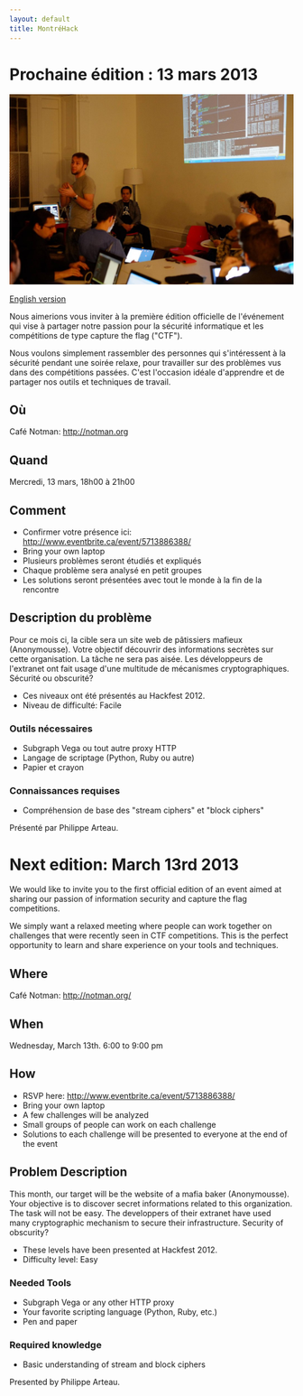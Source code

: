 ```yaml
---
layout: default
title: MontréHack
---
```


# Prochaine édition : 13 mars 2013

![Hackers at work](/images/130213.jpg)

[English version](#english)

Nous aimerions vous inviter à la première édition officielle de l'événement qui vise à partager notre passion pour la sécurité informatique et les compétitions de type capture the flag ("CTF"). 

Nous voulons simplement rassembler des personnes qui s'intéressent à la sécurité pendant une soirée relaxe, pour travailler sur des problèmes vus dans des compétitions passées. C'est l'occasion idéale d'apprendre et de partager nos outils et techniques de travail.

## Où
Café Notman: http://notman.org

## Quand
Mercredi, 13 mars, 18h00 à 21h00

## Comment
* Confirmer votre présence ici: http://www.eventbrite.ca/event/5713886388/
* Bring your own laptop
* Plusieurs problèmes seront étudiés et expliqués
* Chaque problème sera analysé en petit groupes
* Les solutions seront présentées avec tout le monde à la fin de la rencontre

## Description du problème
Pour ce mois ci, la cible sera un site web de pâtissiers mafieux (Anonymousse). Votre objectif découvrir des informations secrètes sur cette organisation. La tâche ne sera pas aisée. Les développeurs de l'extranet ont fait usage d'une multitude de mécanismes cryptographiques. Sécurité ou obscurité?

* Ces niveaux ont été présentés au Hackfest 2012.
* Niveau de difficulté: Facile

### Outils nécessaires
* Subgraph Vega ou tout autre proxy HTTP
* Langage de scriptage (Python, Ruby ou autre)
* Papier et crayon

### Connaissances requises
* Compréhension de base des "stream ciphers" et "block ciphers"

Présenté par Philippe Arteau.

<a id="english"></a>
# Next edition: March 13rd 2013

We would like to invite you to the first official edition of an event aimed at sharing our passion of information security and capture the flag competitions. 

We simply want a relaxed meeting where people can work together on challenges that were recently seen in CTF competitions. This is the perfect opportunity to learn and share experience on your tools and techniques.

## Where
Café Notman: http://notman.org/

## When
Wednesday, March 13th. 6:00 to 9:00 pm

## How
* RSVP here: http://www.eventbrite.ca/event/5713886388/
* Bring your own laptop
* A few challenges will be analyzed
* Small groups of people can work on each challenge
* Solutions to each challenge will be presented to everyone at the end of the event

## Problem Description
This month, our target will be the website of a mafia baker (Anonymousse).  Your objective is to discover secret informations related to this organization.  The task will not be easy.  The developpers of their extranet have used many cryptographic mechanism to secure their infrastructure.  Security of obscurity?

* These levels have been presented at Hackfest 2012.
* Difficulty level: Easy

### Needed Tools
* Subgraph Vega or any other HTTP proxy
* Your favorite scripting language (Python, Ruby, etc.)
* Pen and paper

### Required knowledge
* Basic understanding of stream and block ciphers

Presented by Philippe Arteau.

